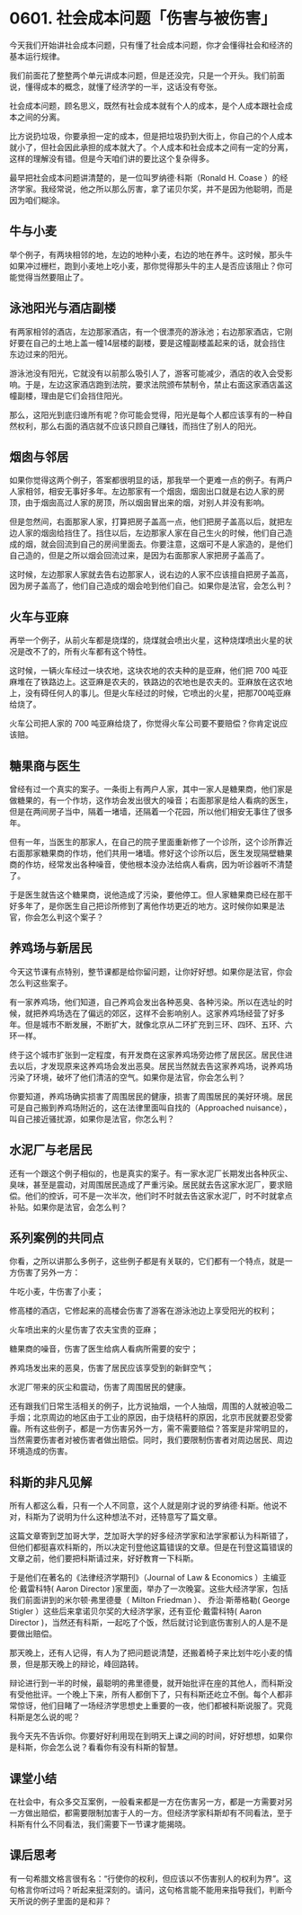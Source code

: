 # 0601. 社会成本问题「伤害与被伤害」
今天我们开始讲社会成本问题，只有懂了社会成本问题，你才会懂得社会和经济的基本运行规律。

我们前面花了整整两个单元讲成本问题，但是还没完，只是一个开头。我们前面说，懂得成本的概念，就懂了经济学的一半，这话没有夸张。

社会成本问题，顾名思义，既然有社会成本就有个人的成本，是个人成本跟社会成本之间的分离。

比方说扔垃圾，你要承担一定的成本，但是把垃圾扔到大街上，你自己的个人成本就小了，但社会因此承担的成本就大了。个人成本和社会成本之间有一定的分离，这样的理解没有错。但是今天咱们讲的要比这个复杂得多。

最早把社会成本问题讲清楚的，是一位叫罗纳德·科斯（Ronald H. Coase ）的经济学家。我经常说，他之所以那么厉害，拿了诺贝尔奖，并不是因为他聪明，而是因为咱们糊涂。
## 牛与小麦
举个例子，有两块相邻的地，左边的地种小麦，右边的地在养牛。这时候，那头牛如果冲过栅栏，跑到小麦地上吃小麦，那你觉得那头牛的主人是否应该阻止？你可能觉得当然要阻止了。
## 泳池阳光与酒店副楼
有两家相邻的酒店，左边那家酒店，有一个很漂亮的游泳池；右边那家酒店，它刚好要在自己的土地上盖一幢14层楼的副楼，要是这幢副楼盖起来的话，就会挡住东边过来的阳光。

游泳池没有阳光，它就没有以前那么吸引人了，游客可能减少，酒店的收入会受影响。于是，左边这家酒店跑到法院，要求法院颁布禁制令，禁止右面这家酒店盖这幢副楼，理由是它们会挡住阳光。

那么，这阳光到底归谁所有呢？你可能会觉得，阳光是每个人都应该享有的一种自然权利，那么右面的酒店就不应该只顾自己赚钱，而挡住了别人的阳光。
## 烟囱与邻居
如果你觉得这两个例子，答案都很明显的话，那我举一个更难一点的例子。有两户人家相邻，相安无事好多年。左边那家有一个烟囱，烟囱出口就是右边人家的房顶，由于烟囱高过人家的房顶，所以烟囱冒出来的烟，对别人并没有影响。

但是忽然间，右面那家人家，打算把房子盖高一点，他们把房子盖高以后，就把左边人家的烟囱给挡住了。挡住以后，左边那家人家在自己生火的时候，他们自己造成的烟，就会回流到自己的房间里面去。你要注意，这烟可不是人家造的，是他们自己造的，但是之所以烟会回流过来，是因为右面那家人家把房子盖高了。

这时候，左边那家人家就去告右边那家人，说右边的人家不应该擅自把房子盖高，因为房子盖高了，他们自己造成的烟会呛到他们自己。如果你是法官，会怎么判？
## 火车与亚麻
再举一个例子，从前火车都是烧煤的，烧煤就会喷出火星，这种烧煤喷出火星的状况是改不了的，所有火车都有这个特性。

这时候，一辆火车经过一块农地，这块农地的农夫种的是亚麻，他们把 700 吨亚麻堆在了铁路边上。这亚麻是农夫的，铁路边的农地也是农夫的。亚麻放在这农地上，没有碍任何人的事儿。但是火车经过的时候，它喷出的火星，把那700吨亚麻给烧了。

火车公司把人家的 700 吨亚麻给烧了，你觉得火车公司要不要赔偿？你肯定说应该赔。
## 糖果商与医生
曾经有过一个真实的案子。一条街上有两户人家，其中一家人是糖果商，他们家是做糖果的，有一个作坊，这作坊会发出很大的噪音；右面那家是给人看病的医生，但是在两间房子当中，隔着一堵墙，还隔着一个花园，所以他们相安无事住了很多年。

但有一年，当医生的那家人，在自己的院子里面重新修了一个诊所，这个诊所靠近右面那家糖果商的作坊，他们共用一堵墙。修好这个诊所以后，医生发现隔壁糖果商的作坊，经常发出各种噪音，使他根本没办法给病人看病，因为听诊器听不清楚了。

于是医生就告这个糖果商，说他造成了污染，要他停工。但人家糖果商已经在那干好多年了，是你医生自己把诊所修到了离他作坊更近的地方。这时候你如果是法官，你会怎么判这个案子？
## 养鸡场与新居民
今天这节课有点特别，整节课都是给你留问题，让你好好想。如果你是法官，你会怎么判这些案子。

有一家养鸡场，他们知道，自己养鸡会发出各种恶臭、各种污染。所以在选址的时候，就把养鸡场选在了偏远的郊区，这样不会影响别人。这家养鸡场经营了好多年。但是城市不断发展，不断扩大，就像北京从二环扩充到三环、四环、五环、六环一样。

终于这个城市扩张到一定程度，有开发商在这家养鸡场旁边修了居民区。居民住进去以后，才发现原来这养鸡场会发出恶臭。居民当然就去告这家养鸡场，说养鸡场污染了环境，破坏了他们清洁的空气。如果你是法官，你会怎么判？

你要知道，养鸡场确实损害了周围居民的健康，损害了周围居民的美好环境。居民可是自己搬到养鸡场附近的，这在法律里面叫自找的（Approached nuisance），叫自己接近骚扰源，如果你是法官，你怎么判？
## 水泥厂与老居民
还有一个跟这个例子相似的，也是真实的案子。有一家水泥厂长期发出各种灰尘、臭味，甚至是震动，对周围居民造成了严重污染。居民就去告这家水泥厂，要求赔偿。他们的控诉，可不是一次半次，他们时不时就去告这家水泥厂，时不时就拿点补贴。如果你是法官，会怎么判？
## 系列案例的共同点
你看，之所以讲那么多例子，这些例子都是有关联的，它们都有一个特点，就是一方伤害了另外一方：

牛吃小麦，牛伤害了小麦；

修高楼的酒店，它修起来的高楼会伤害了游客在游泳池边上享受阳光的权利；

火车喷出来的火星伤害了农夫宝贵的亚麻；

糖果商的噪音，伤害了医生给病人看病所需要的安宁；

养鸡场发出来的恶臭，伤害了居民应该享受到的新鲜空气；

水泥厂带来的灰尘和震动，伤害了周围居民的健康。

还有跟我们日常生活相关的例子，比方说抽烟，一个人抽烟，周围的人就被迫吸二手烟；北京周边的地区由于工业的原因，由于烧秸秆的原因，北京市民就要忍受雾霾。所有这些例子，都是一方伤害另外一方，需不需要赔偿？答案是非常明显的，当然需要伤害者对被伤害者做出赔偿。同时，我们要限制伤害者对周边居民、周边环境造成的伤害。
## 科斯的非凡见解
所有人都这么看，只有一个人不同意，这个人就是刚才说的罗纳德·科斯。他说不对，科斯为了说明为什么这种想法不对，还特意写了篇文章。

这篇文章寄到芝加哥大学，芝加哥大学的好多经济学家和法学家都认为科斯错了，但他们都挺喜欢科斯的，所以决定刊登他这篇错误的文章。但是在刊登这篇错误的文章之前，他们要把科斯请过来，好好教育一下科斯。

于是他们在著名的《法律经济学期刊》（Journal of Law & Economics&nbsp;）主编亚伦·戴雷科特( Aaron Director )家里面，举办了一次晚宴。这些大经济学家，包括我们前面讲到的米尔顿·弗里德曼（ Milton Friedman ）、 乔治·斯蒂格勒( George Stigler ）这些后来拿诺贝尔奖的大经济学家，还有亚伦·戴雷科特( Aaron Director )，当然还有科斯，一起吃了个饭，然后就讨论到底伤害别人的人是不是要做出赔偿。

那天晚上，还有人记得，有人为了把问题说清楚，还搬着椅子来比划牛吃小麦的情景，但是那天晚上的辩论，峰回路转。

辩论进行到一半的时候，最聪明的弗里德曼，就开始批评在座的其他人，而科斯没有受他批评。一个晚上下来，所有人都倒下了，只有科斯还屹立不倒。每个人都非常惊讶，他们目睹了一场经济学思想史上重要的一夜，他们都被科斯说服了。究竟科斯是怎么说的呢？

我今天先不告诉你。你要好好利用现在到明天上课之间的时间，好好想想，如果你是科斯，你会怎么说？看看你有没有科斯的智慧。
## 课堂小结
在社会中，有众多交互案例，一般看来都是一方在伤害另一方，都是一方需要对另一方做出赔偿，都需要限制加害于人的一方。但经济学家科斯却有不同看法，至于科斯有什么不同看法，我们需要下一节课才能揭晓。
## 课后思考
有一句希腊文格言很有名：“行使你的权利，但应该以不伤害别人的权利为界”。这句格言你听过吗？听起来挺深刻的。请问，这句格言能不能用来指导我们，判断今天所说的例子里面的是和非？